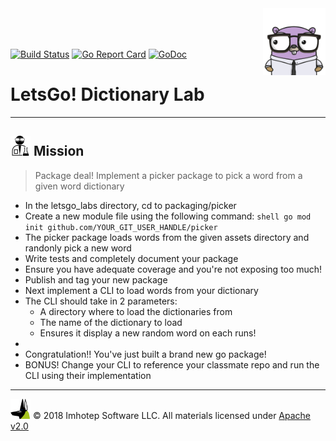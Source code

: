 <img src="assets/gophernand.png" align="right" width="100" height="auto"/>

<br/>
<br/>
<br/>

[![Build Status](https://travis-ci.org/derailed/picker.svg?branch=master)](https://travis-ci.org/derailed/picker)
[![Go Report Card](https://goreportcard.com/badge/github.com/derailed/picker)](https://goreportcard.com/report/github.com/derailed/picker)
[![GoDoc](https://godoc.org/github.com/derailed/picker?status.svg)](http://godoc.org/github.com/derailed/picker)


# LetsGo! Dictionary Lab

---
## <img src="assets/lab.png" width="auto" height="32"/> Mission

> Package deal! Implement a picker package to pick a word from a given word dictionary

* In the letsgo_labs directory, cd to packaging/picker
* Create a new module file using the following command:
      ```shell
      go mod init github.com/YOUR_GIT_USER_HANDLE/picker
      ```
* The picker package loads words from the given assets directory and randonly pick a new word
* Write tests and completely document your package
* Ensure you have adequate coverage and you're not exposing too much!
* Publish and tag your new package
* Next implement a CLI to load words from your dictionary
* The CLI should take in 2 parameters:
    * A directory where to load the dictionaries from
    * The name of the dictionary to load
    * Ensures it display a new random word on each runs!
*
* Congratulation!! You've just built a brand new go package!
* BONUS! Change your CLI to reference your classmate repo and run the CLI using
  their implementation

---
<img src="assets/imhotep_logo.png" width="32" height="auto"/> © 2018 Imhotep Software LLC.
All materials licensed under [Apache v2.0](http://www.apache.org/licenses/LICENSE-2.0)